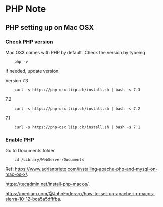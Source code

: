 # PHP Note

## PHP setting up on Mac OSX


### Check PHP version

Mac OSX comes with PHP by default.
Check the version by typeing

		php -v

If needed, update version.

Version 7.3

		curl -s https://php-osx.liip.ch/install.sh | bash -s 7.3


7.2

		curl -s https://php-osx.liip.ch/install.sh | bash -s 7.2


7.1

		curl -s https://php-osx.liip.ch/install.sh | bash -s 7.1


### Enable PHP

Go to Documents folder

		cd /Library/WebServer/Documents


Ref:
https://www.adrianprieto.com/installing-apache-php-and-mysql-on-mac-os-x/.  

https://tecadmin.net/install-php-macos/.  

https://medium.com/@JohnFoderaro/how-to-set-up-apache-in-macos-sierra-10-12-bca5a5dfffba.  
